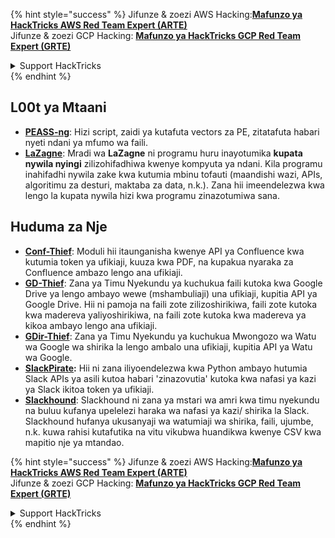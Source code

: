 {% hint style="success" %}
Jifunze & zoezi AWS Hacking:<img src="/.gitbook/assets/arte.png" alt="" data-size="line">[**Mafunzo ya HackTricks AWS Red Team Expert (ARTE)**](https://training.hacktricks.xyz/courses/arte)<img src="/.gitbook/assets/arte.png" alt="" data-size="line">\
Jifunze & zoezi GCP Hacking: <img src="/.gitbook/assets/grte.png" alt="" data-size="line">[**Mafunzo ya HackTricks GCP Red Team Expert (GRTE)**<img src="/.gitbook/assets/grte.png" alt="" data-size="line">](https://training.hacktricks.xyz/courses/grte)

<details>

<summary>Support HackTricks</summary>

* Angalia [**mpango wa michango**](https://github.com/sponsors/carlospolop)!
* **Jiunge na** 💬 [**Kikundi cha Discord**](https://discord.gg/hRep4RUj7f) au [**kikundi cha telegram**](https://t.me/peass) au **tufuate** kwenye **Twitter** 🐦 [**@hacktricks\_live**](https://twitter.com/hacktricks\_live)**.**
* **Shiriki mbinu za udukuzi kwa kuwasilisha PRs kwa** [**HackTricks**](https://github.com/carlospolop/hacktricks) na [**HackTricks Cloud**](https://github.com/carlospolop/hacktricks-cloud) repos za github.

</details>
{% endhint %}


## **L00t ya Mtaani**

* [**PEASS-ng**](https://github.com/carlospolop/PEASS-ng): Hizi script, zaidi ya kutafuta vectors za PE, zitatafuta habari nyeti ndani ya mfumo wa faili.
* [**LaZagne**](https://github.com/AlessandroZ/LaZagne): Mradi wa **LaZagne** ni programu huru inayotumika **kupata nywila nyingi** zilizohifadhiwa kwenye kompyuta ya ndani. Kila programu inahifadhi nywila zake kwa kutumia mbinu tofauti (maandishi wazi, APIs, algoritimu za desturi, maktaba za data, n.k.). Zana hii imeendelezwa kwa lengo la kupata nywila hizi kwa programu zinazotumiwa sana.

## **Huduma za Nje**

* [**Conf-Thief**](https://github.com/antman1p/Conf-Thief): Moduli hii itaunganisha kwenye API ya Confluence kwa kutumia token ya ufikiaji, kuuza kwa PDF, na kupakua nyaraka za Confluence ambazo lengo ana ufikiaji.
* [**GD-Thief**](https://github.com/antman1p/GD-Thief): Zana ya Timu Nyekundu ya kuchukua faili kutoka kwa Google Drive ya lengo ambayo wewe (mshambuliaji) una ufikiaji, kupitia API ya Google Drive. Hii ni pamoja na faili zote zilizoshirikiwa, faili zote kutoka kwa madereva yaliyoshirikiwa, na faili zote kutoka kwa madereva ya kikoa ambayo lengo ana ufikiaji.
* [**GDir-Thief**](https://github.com/antman1p/GDir-Thief): Zana ya Timu Nyekundu ya kuchukua Mwongozo wa Watu wa Google wa shirika la lengo ambalo una ufikiaji, kupitia API ya Watu wa Google.
* [**SlackPirate**](https://github.com/emtunc/SlackPirate)**:** Hii ni zana iliyoendelezwa kwa Python ambayo hutumia Slack APIs ya asili kutoa habari 'zinazovutia' kutoka kwa nafasi ya kazi ya Slack ikitoa token ya ufikiaji.
*   [**Slackhound**](https://github.com/BojackThePillager/Slackhound): Slackhound ni zana ya mstari wa amri kwa timu nyekundu na buluu kufanya upelelezi haraka wa nafasi ya kazi/ shirika la Slack. Slackhound hufanya ukusanyaji wa watumiaji wa shirika, faili, ujumbe, n.k. kuwa rahisi kutafutika na vitu vikubwa huandikwa kwenye CSV kwa mapitio nje ya mtandao.





{% hint style="success" %}
Jifunze & zoezi AWS Hacking:<img src="/.gitbook/assets/arte.png" alt="" data-size="line">[**Mafunzo ya HackTricks AWS Red Team Expert (ARTE)**](https://training.hacktricks.xyz/courses/arte)<img src="/.gitbook/assets/arte.png" alt="" data-size="line">\
Jifunze & zoezi GCP Hacking: <img src="/.gitbook/assets/grte.png" alt="" data-size="line">[**Mafunzo ya HackTricks GCP Red Team Expert (GRTE)**<img src="/.gitbook/assets/grte.png" alt="" data-size="line">](https://training.hacktricks.xyz/courses/grte)

<details>

<summary>Support HackTricks</summary>

* Angalia [**mpango wa michango**](https://github.com/sponsors/carlospolop)!
* **Jiunge na** 💬 [**Kikundi cha Discord**](https://discord.gg/hRep4RUj7f) au [**kikundi cha telegram**](https://t.me/peass) au **tufuate** kwenye **Twitter** 🐦 [**@hacktricks\_live**](https://twitter.com/hacktricks\_live)**.**
* **Shiriki mbinu za udukuzi kwa kuwasilisha PRs kwa** [**HackTricks**](https://github.com/carlospolop/hacktricks) na [**HackTricks Cloud**](https://github.com/carlospolop/hacktricks-cloud) repos za github.

</details>
{% endhint %}
